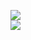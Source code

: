 [![](https://img.shields.io/badge/Made%20With-Github%20Spray-lightgrey.svg?style=for-the-badge&logo=github)](https://github.com/Annihil/github-spray#29293)  
[![](https://i.imgur.com/2DrTn0Z.gif)](https://github.com/Annihil/github-spray)